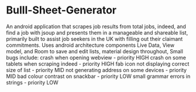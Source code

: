 # Bulll-Sheet-Generator
An android application that scrapes job results from total jobs, indeed, and find a job with jsoup and presents them in a manageable and shareable list,
primarily built to assist job seekers in the UK with filling out their claimant commitments.
Uses android architecture components Live Data, View model, and Room to save and edit lists, material design throughout,
Small bugs include: crash when opening webview - priority HIGH
                    crash on some tablets when scraping indeed - priority HIGH
                    fab icon not displaying correct size of list - priority MID
                    not generating address on some devices - priority MID
                    bad colour contrast on snackbar - priority LOW
                    small grammar errors in strings - priority LOW
